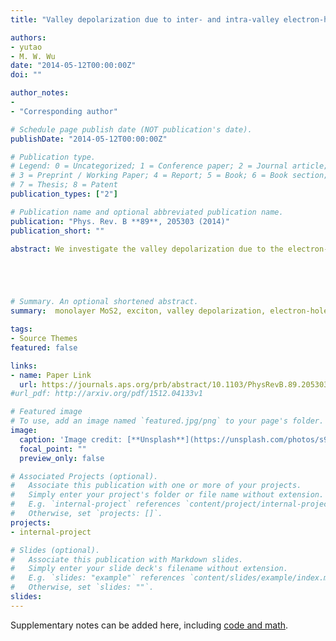 ```yaml
---
title: "Valley depolarization due to inter- and intra-valley electron-hole exchange interactions in monolayer MoS2"

authors:
- yutao
- M. W. Wu
date: "2014-05-12T00:00:00Z"
doi: ""

author_notes:
- 
- "Corresponding author"

# Schedule page publish date (NOT publication's date).
publishDate: "2014-05-12T00:00:00Z"

# Publication type.
# Legend: 0 = Uncategorized; 1 = Conference paper; 2 = Journal article;
# 3 = Preprint / Working Paper; 4 = Report; 5 = Book; 6 = Book section;
# 7 = Thesis; 8 = Patent
publication_types: ["2"]

# Publication name and optional abbreviated publication name.
publication: "Phys. Rev. B **89**, 205303 (2014)"
publication_short: ""

abstract: We investigate the valley depolarization due to the electron-hole exchange interaction in monolayer MoS2. Both the long- and short-range parts of the intra- and intervalley electron-hole exchange interactions are calculated. We find that both the long- and short-range exchange interactions can cause the inter- and intravalley bright exciton transitions. With the intravalley bright exciton transition channel nearly forbidden due to the large splitting of the valence bands, the intervalley channel due to the exchange interaction can cause the valley depolarization efficiently by the Maialle-Silva-Sham mechanism [Phys. Rev. B 47, 15776 (1993)]. With only the long-range exchange interaction, the calculations show good agreement with the recent valley polarization experiments, including the time-resolved valley polarization measurement, the pump-probe experiment, and the steady-state photoluminescence (PL) polarization measurement. We further show that for the A exciton with large (small) center-of-mass momentum, the long-range exchange interaction can cause the fast (slow) intervalley exciton transition.





# Summary. An optional shortened abstract.
summary:  monolayer MoS2, exciton, valley depolarization, electron-hole exchange interactions.

tags:
- Source Themes
featured: false

links:
- name: Paper Link
  url: https://journals.aps.org/prb/abstract/10.1103/PhysRevB.89.205303
#url_pdf: http://arxiv.org/pdf/1512.04133v1

# Featured image
# To use, add an image named `featured.jpg/png` to your page's folder. 
image:
  caption: 'Image credit: [**Unsplash**](https://unsplash.com/photos/s9CC2SKySJM)'
  focal_point: ""
  preview_only: false

# Associated Projects (optional).
#   Associate this publication with one or more of your projects.
#   Simply enter your project's folder or file name without extension.
#   E.g. `internal-project` references `content/project/internal-project/index.md`.
#   Otherwise, set `projects: []`.
projects:
- internal-project

# Slides (optional).
#   Associate this publication with Markdown slides.
#   Simply enter your slide deck's filename without extension.
#   E.g. `slides: "example"` references `content/slides/example/index.md`.
#   Otherwise, set `slides: ""`.
slides:
---
```


Supplementary notes can be added here, including [code and math](https://sourcethemes.com/academic/docs/writing-markdown-latex/).
